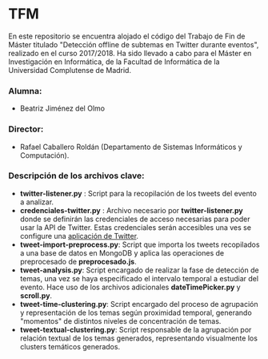 # TFM

En este repositorio se encuentra alojado el código del Trabajo de Fin de Máster titulado "Detección offline de subtemas en Twitter durante eventos", realizado en el curso 2017/2018. Ha sido llevado a cabo para el Máster en Investigación en Informática, de la Facultad de Informática de la Universidad Complutense de Madrid.

### Alumna:
* Beatriz Jiménez del Olmo

### Director:
* Rafael Caballero Roldán (Departamento de Sistemas Informáticos y Computación).

### Descripción de los archivos clave:
- **twitter-listener.py** : Script para la recopilación de los tweets del evento a analizar.
- **credenciales-twitter.py** : Archivo necesario por **twitter-listener.py** donde se definirán las credenciales de acceso necesarias para poder usar la API de Twitter. Estas credenciales serán accesibles una ves se configure una  [aplicación de Twitter](https://apps.twitter.com/).
- **tweet-import-preprocess.py**: Script que importa los tweets recopilados a una base de datos en MongoDB y aplica las operaciones de preprocesado de **preprocesado.js**. 
- **tweet-analysis.py**: Script encargado de realizar la fase de detección de temas, una vez se haya especificado el intervalo temporal a estudiar del evento. Hace uso de los archivos adicionales **dateTimePicker.py** y **scroll.py**.
- **tweet-time-clustering.py**: Script encargado del proceso de agrupación y representación de los temas según proximidad temporal, generando "momentos" de distintos niveles de concentración de temas.
- **tweet-textual-clustering.py**: Script responsable de la agrupación por relación textual de los temas generados, representando visualmente los clusters temáticos generados.





